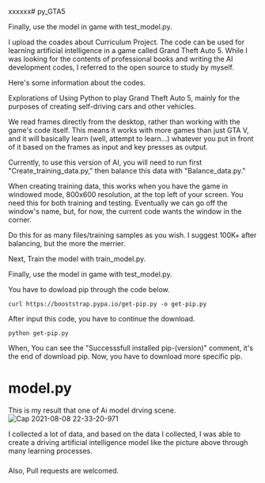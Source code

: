 xxxxxx# py_GTA5

Finally, use the model in game with test_model.py.

I upload the coades about Curriculum Project.
The code can be used for learning artificial intelligence in a game called Grand Theft Auto 5.
While I was looking for the contents of professional books and writing the AI development codes, I referred to the open source to study by myself.

Here's some information about the codes.

Explorations of Using Python to play Grand Theft Auto 5, mainly for the purposes of creating self-driving cars and other vehicles.

We read frames directly from the desktop, rather than working with the game's code itself. This means it works with more games than just GTA V, and it will basically learn (well, attempt to learn...) whatever you put in front of it based on the frames as input and key presses as output.

Currently, to use this version of AI, you will need to run first "Create_training_data.py," then balance this data with "Balance_data.py."

When creating training data, this works when you have the game in windowed mode, 800x600 resolution, at the top left of your screen. You need this for both training and testing. Eventually we can go off the window's name, but, for now, the current code wants the window in the corner.

Do this for as many files/training samples as you wish. I suggest 100K+ after balancing, but the more the merrier.

Next, Train the model with train_model.py.

Finally, use the model in game with test_model.py.

You have to dowload pip through the code below.
```
curl https://booststrap.pypa.io/get-pip.py -o get-pip.py
```
After input this code, you have to continue the download.
```
python get-pip.py
```

When, You can see the "Successsfull installed pip-(version)" comment, it's the end of download pip.
Now, you have to download more specific pip.
  
# model.py
This is my result that one of Ai model drving scene.
![Cap 2021-08-08 22-33-20-971](https://user-images.githubusercontent.com/86881143/129468422-31c75d42-dd8a-4ef5-b65f-f4067bd68663.jpg)

I collected a lot of data, and based on the data I collected, I was able to create a driving artificial intelligence model like the picture above through many learning processes.

###
Also, Pull requests are welcomed.
